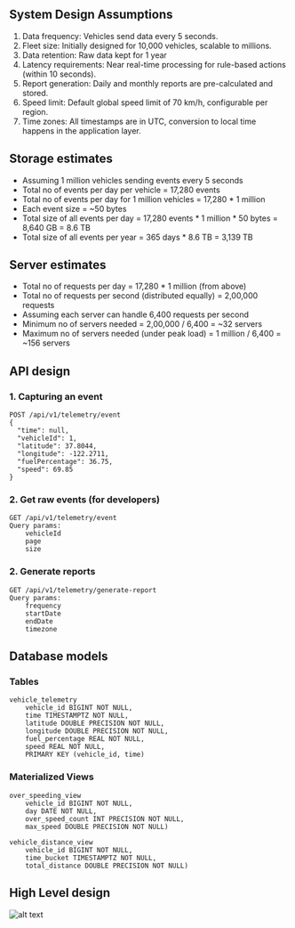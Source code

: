 ## System Design Assumptions

1. Data frequency: Vehicles send data every 5 seconds.
2. Fleet size: Initially designed for 10,000 vehicles, scalable to millions.
3. Data retention: Raw data kept for 1 year
4. Latency requirements: Near real-time processing for rule-based actions (within 10 seconds).
5. Report generation: Daily and monthly reports are pre-calculated and stored.
6. Speed limit: Default global speed limit of 70 km/h, configurable per region.
7. Time zones: All timestamps are in UTC, conversion to local time happens in the application layer.

## Storage estimates
- Assuming 1 million vehicles sending events every 5 seconds<br>
- Total no of events per day per vehicle = 17,280 events<br>
- Total no of events per day for 1 million vehicles = 17,280 * 1 million<br>
- Each event size = ~50 bytes<br>
- Total size of all events per day = 17,280 events * 1 million * 50 bytes = 8,640 GB = 8.6 TB<br>
- Total size of all events per year = 365 days * 8.6 TB = 3,139 TB<br>

## Server estimates
- Total no of requests per day = 17,280 * 1 million (from above)
- Total no of requests per second (distributed equally) = 2,00,000 requests
- Assuming each server can handle 6,400 requests per second
- Minimum no of servers needed = 2,00,000 / 6,400 = ~32 servers
- Maximum no of servers needed (under peak load) = 1 million / 6,400 = ~156 servers

## API design
### 1. Capturing an event
```
POST /api/v1/telemetry/event
{
  "time": null,
  "vehicleId": 1,
  "latitude": 37.8044,
  "longitude": -122.2711,
  "fuelPercentage": 36.75,
  "speed": 69.85
}
```
### 2. Get raw events (for developers)
```
GET /api/v1/telemetry/event
Query params: 
    vehicleId
    page
    size
``` 
### 2. Generate reports
```
GET /api/v1/telemetry/generate-report
Query params: 
    frequency
    startDate
    endDate
    timezone
``` 


## Database models
### Tables
```
vehicle_telemetry
    vehicle_id BIGINT NOT NULL,
    time TIMESTAMPTZ NOT NULL,
    latitude DOUBLE PRECISION NOT NULL,
    longitude DOUBLE PRECISION NOT NULL,
    fuel_percentage REAL NOT NULL,
    speed REAL NOT NULL,
    PRIMARY KEY (vehicle_id, time)
```

### Materialized Views
```
over_speeding_view
    vehicle_id BIGINT NOT NULL,
    day DATE NOT NULL,
    over_speed_count INT PRECISION NOT NULL,
    max_speed DOUBLE PRECISION NOT NULL)
```

```
vehicle_distance_view
    vehicle_id BIGINT NOT NULL,
    time_bucket TIMESTAMPTZ NOT NULL,
    total_distance DOUBLE PRECISION NOT NULL)
```

## High Level design
![alt text](https://imgtr.ee/images/2024/08/18/9bf300abd8fa068117ed4a6d98f621a8.png)